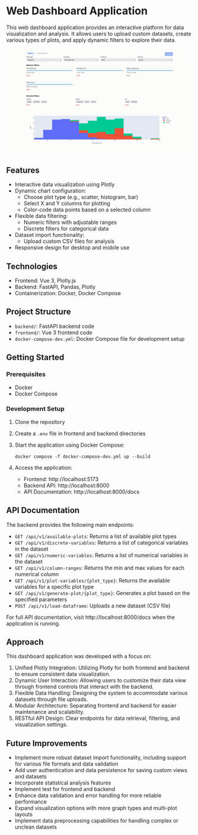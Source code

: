 # Web Dashboard Application

This web dashboard application provides an interactive platform for data visualization and analysis. It allows users to upload custom datasets, create various types of plots, and apply dynamic filters to explore their data.

![Application Demo](./demo/demo.gif)

## Features

-   Interactive data visualization using Plotly
-   Dynamic chart configuration:
    -   Choose plot type (e.g., scatter, histogram, bar)
    -   Select X and Y columns for plotting
    -   Color-code data points based on a selected column
-   Flexible data filtering:
    -   Numeric filters with adjustable ranges
    -   Discrete filters for categorical data
-   Dataset import functionality:
    -   Upload custom CSV files for analysis
-   Responsive design for desktop and mobile use

## Technologies

-   Frontend: Vue 3, Plotly.js
-   Backend: FastAPI, Pandas, Plotly
-   Containerization: Docker, Docker Compose

## Project Structure

-   `backend/`: FastAPI backend code
-   `frontend/`: Vue 3 frontend code
-   `docker-compose-dev.yml`: Docker Compose file for development setup

## Getting Started

### Prerequisites

-   Docker
-   Docker Compose

### Development Setup

1. Clone the repository

2. Create a `.env` file in frontend and backend directories

3. Start the application using Docker Compose:

    ```
    docker compose -f docker-compose-dev.yml up --build
    ```

4. Access the application:
    - Frontend: http://localhost:5173
    - Backend API: http://localhost:8000
    - API Documentation: http://localhost:8000/docs

## API Documentation

The backend provides the following main endpoints:

-   `GET /api/v1/available-plots`: Returns a list of available plot types
-   `GET /api/v1/discrete-variables`: Returns a list of categorical variables in the dataset
-   `GET /api/v1/numeric-variables`: Returns a list of numerical variables in the dataset
-   `GET /api/v1/column-ranges`: Returns the min and max values for each numerical column
-   `GET /api/v1/plot-variables/{plot_type}`: Returns the available variables for a specific plot type
-   `GET /api/v1/generate-plot/{plot_type}`: Generates a plot based on the specified parameters
-   `POST /api/v1/load-dataframe`: Uploads a new dataset (CSV file)

For full API documentation, visit http://localhost:8000/docs when the application is running.

## Approach

This dashboard application was developed with a focus on:

1. Unified Plotly Integration: Utilizing Plotly for both frontend and backend to ensure consistent data visualization.
2. Dynamic User Interaction: Allowing users to customize their data view through frontend controls that interact with the backend.
3. Flexible Data Handling: Designing the system to accommodate various datasets through file uploads.
4. Modular Architecture: Separating frontend and backend for easier maintenance and scalability.
5. RESTful API Design: Clear endpoints for data retrieval, filtering, and visualization settings.

## Future Improvements

-   Implement more robust dataset import functionality, including support for various file formats and data validation
-   Add user authentication and data persistence for saving custom views and datasets
-   Incorporate statistical analysis features
-   Implement test for frontend and backend
-   Enhance data validation and error handling for more reliable performance
-   Expand visualization options with more graph types and multi-plot layouts
-   Implement data preprocessing capabilities for handling complex or unclean datasets
